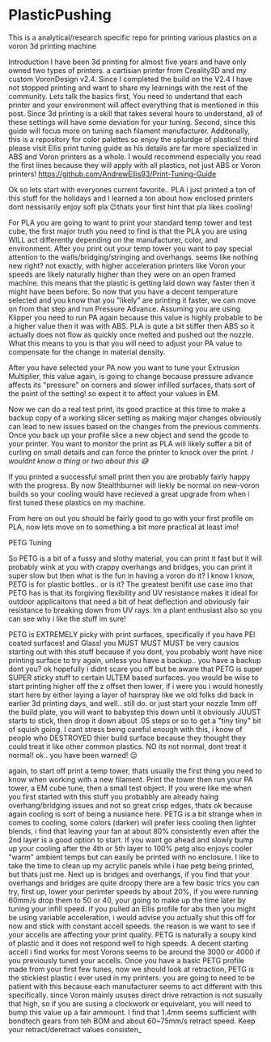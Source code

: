 # PlasticPushing
This is a analytical/research specific repo for printing various plastics on a voron 3d printing machine

Introduction
I have been 3d printing for almost five years and have only owned two types of printers. a cartisian printer from Creality3D and my custom VoronDesign v2.4. Since I completed the build on the V2.4 I have not stopped printing and want to share my learnings with the rest of the community. 
Lets talk the basics first, You need to undertand that each printer and your environment will affect everything that is mentioned in this post. Since 3d printing is a skill that takes several hours to understand, all of these settings will have some deviation for your tuning.
Second, since this guide will focus more on tuning each filament manufacturer. Additonally, this is a repository for color palettes so enjoy the splurdge of plastics!
third please visit Ellis print tuning guide as his details are far more specialized in ABS and Voron printers as a whole. I would recommend especially you read the first lines because they will apply with all plastics, not just ABS or Voron printers!
https://github.com/AndrewEllis93/Print-Tuning-Guide

Ok so lets start with everyones current favorite.. PLA i just printed a ton of this stuff for the holidays and I learned a ton about how enclosed printers dont nessisarily enjoy soft pla 😉thats your first hint that pla likes cooling! 

For PLA you are going to want to print your standard temp tower and test cube, the first major truth you need to find is that the PLA you are using WILL act differently depending on the manufacturer, color, and environment. After you print out your temp tower you want to pay special attention to the walls/bridging/stringing and overhangs. seems like nothing new right? not exactly, with higher acceleration printers like Voron your speeds are likely naturally higher than they were on an open framed machine. this means that the plastic is getting laid down way faster then it might have been before. So now that you have a decent temperature selected and you know that you "likely" are printing it faster, we can move on from that step and run Pressure Advance. Assuming you are using Klipper you need to run PA again because this value is highly probable to be a higher value then it was with ABS. PLA is qute a bit stiffer then ABS so it actually does not flow as quickly once melted and pushed out the nozzle. What this means to you is that you will need to adjust your PA value to compensate for the change in material density. 

After you have selected your PA now you want to tune your Extrusion Multiplier, this value again, is going to change because pressure advance affects its "pressure" on corners and slower infilled surfaces, thats sort of the point of the setting! so expect it to affect your values in EM. 

Now we can do a real test print, its good practice at this time to make a backup copy of a working slicer setting as making major changes obviously can lead to new issues based on the changes from the previous comments. Once you back up your profile slice a new object and send the gcode to your printer. You want to monitor the print as PLA will likely suffer a bit of curling on small details and can force the printer to knock over the print. _I wouldnt know a thing or two about this 😅_

if you printed a successful small print then you are probably fairly happy with the progress. By now Stealthburner will liekly be normal on new-voron builds so your cooling would have recieved a great upgrade from when i first tuned these plastics on my machine. 

From here on out you should be fairly good to go with your first profile on PLA, now lets move on to something a bit more practical at least imo!

PETG Tuning

So PETG is a bit of a fussy and slothy material, you can print it fast but it will probably wink at you with crappy overhangs and bridges, you can print it super slow but then what is the fun in having a voron do it? I know I know, PETG is for plastic bottles.. or is it?
The greatest benifit use case imo that PETG has is that its forgiving flexibility and UV resistance makes it ideal for outdoor applicaitons that need a bit of heat deflection and obviously fair resistance to breaking down from UV rays. Im a plant enthusiast also so you can see why i like the stuff im sure!

PETG is EXTREMELY picky with print surfaces, specifically if you have PEI coated surfaces! and Glass! you MUST MUST MUST be very causios starting out with this stuff because if you dont, you probably wont have nice printing surface to try again, unless you have a backup.. you have a backup dont you? ok hopefully i didnt scare you off but be aware that PETG is super SUPER sticky stuff to certain ULTEM based surfaces. you would be wise to start printing higher off the z offset then lower, if i were you i would honestly start here by either laying a layer of hairspray like we old folks did back in earlier 3d printing days, and well.. still do. or just start your nozzle 1mm off the build plate, you will want to babystep this down until it obviously JUUST starts to stick, then drop it down about .05 steps or so to get a "tiny tiny" bit of squish going. I cant stress being careful enough with this, i know of people who DESTROYED thier build surface because they thought they could treat it like other common plastics. NO its not normal, dont treat it normal! ok.. you have been warned! 😌

again, to start off print a temp tower, thats usually the first thing you need to know when working with a new filament. Print the tower then run your PA tower, a EM cube tune, then a small test object. If you were like me when you first started with this stuff you probabbly are already haing overhang/bridging issues and not so great crisp edges, thats ok because again cooling is sort of being a nusiance here. PETG is a bit strange when in comes to cooling, some colors (darker) will prefer less cooling then lighter blends, i find that leaving your fan at about 80% consistently even after the 2nd layer is a good option to start. If you want go ahead and slowly bump up your cooling after the 4th or 5th layer to 100% petg also enjoys cooler "warm" ambient temps but can easily be printed with no enclosure. I like to take the time to clean up my acrylic panels while i hae petg being printed, but thats just me. Next up is bridges and overhangs, if you find that your overhangs and bridges are quite droopy there are a few basic trics you can try, first up, lower your perimter speeds by about 20%, if you were running 60mm/s drop them to 50 or 40, your going to make up the time later by tuning your infill speed. if you pulled an Ellis profile for abs then you might be using variable acceleration, i would advise you actually shut this off for now and stick with constant accell speeds. the reason is we want to see if your accells are affecting your print quality. PETG is naturally a soupy kind of plastic and it does not respond well to high speeds. A decent starting accell i find works for most Vorons seems to be around the 3000 or 4000 if you previously tuned your accells. Once you have a basic PETG profile made from your first few tunes, now we should look at retraction, PETG is the stickiest plastic i ever used in my printers. you are going to need to be patient with this because each manufacturer seems to act different with this specifically. since Voron mainly ususes direct drive retraction is not susually that high, so if you are susing a clockwork or equivelant, you will need to bump this value up a fair ammount. I find that 1.4mm seems sufficient with bondtech gears from teh BOM and about 60~75mm/s retract speed. Keep your retract/deretract values consisten_
